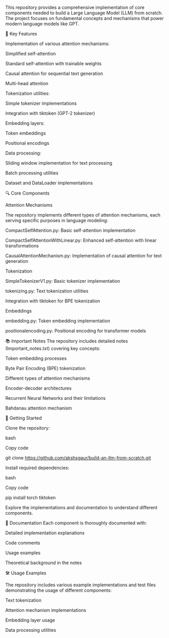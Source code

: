 This repository provides a comprehensive implementation of core components needed to build a Large Language Model (LLM) from scratch. The project focuses on fundamental concepts and mechanisms that power modern language models like GPT.

🌟 Key Features

Implementation of various attention mechanisms:

Simplified self-attention

Standard self-attention with trainable weights

Causal attention for sequential text generation

Multi-head attention

Tokenization utilities:

Simple tokenizer implementations

Integration with tiktoken (GPT-2 tokenizer)

Embedding layers:

Token embeddings

Positional encodings

Data processing:

Sliding window implementation for text processing

Batch processing utilities

Dataset and DataLoader implementations


🔍 Core Components

Attention Mechanisms

The repository implements different types of attention mechanisms, each serving specific purposes in language modeling:

CompactSelfAttention.py: Basic self-attention implementation

CompactSelfAttentionWithLinear.py: Enhanced self-attention with linear transformations

CausalAttentionMechanism.py: Implementation of causal attention for text generation


Tokenization

SimpleTokenizerV1.py: Basic tokenizer implementation

tokenizing.py: Text tokenization utilities

Integration with tiktoken for BPE tokenization


Embeddings

embedding.py: Token embedding implementation

positionalencoding.py: Positional encoding for transformer models


📚 Important Notes
The repository includes detailed notes (Important_notes.txt) covering key concepts:

Token embedding processes

Byte Pair Encoding (BPE) tokenization

Different types of attention mechanisms

Encoder-decoder architectures

Recurrent Neural Networks and their limitations

Bahdanau attention mechanism


🚀 Getting Started

Clone the repository:

bash

Copy code

git clone https://github.com/akshsgaur/build-an-llm-from-scratch.git

Install required dependencies:

bash

Copy code

pip install torch tiktoken

Explore the implementations and documentation to understand different components.

📖 Documentation
Each component is thoroughly documented with:

Detailed implementation explanations

Code comments

Usage examples

Theoretical background in the notes

🛠️ Usage Examples

The repository includes various example implementations and test files demonstrating the usage of different components:

Text tokenization

Attention mechanism implementations

Embedding layer usage

Data processing utilities
